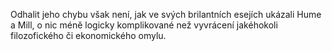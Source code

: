Odhalit jeho chybu však není,<break time="0.2s" /> jak ve svých brilantních esejích ukázali Hume a Mill,<break time="0.2s" /> o nic méně logicky komplikované než vyvrácení jakéhokoli filozofického či ekonomického omylu.
